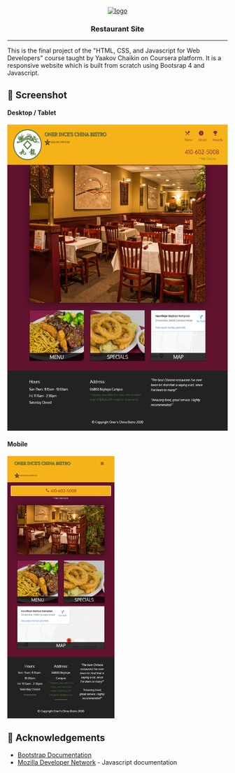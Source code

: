 <p align="center">
  <a href="" rel="noopener">
 <img width=200px height=200px src="https://i.pinimg.com/originals/4e/24/f5/4e24f523182e09376bfe8424d556610a.png" alt="logo"></a>
</p>

<h3 align="center">Restaurant Site</h3>

---

This is the final project of the "HTML, CSS, and Javascript for Web Developers" course taught by Yaakov Chaikin on Coursera platform. It is a responsive website which is built from scratch using Bootsrap 4 and Javascript. 

## 🎥 Screenshot <a name = "demo"></a>

<h4>Desktop / Tablet</h4>
<img height=700px src="images/desktop.png">
<h4>Mobile</h4>
<img height=600px src="images/mobile.png">

## 🎉 Acknowledgements <a name = "acknowledgement"></a>
* [Bootstrap Documentation](https://getbootstrap.com/)
* [Mozilla Developer Network](https://developer.mozilla.org/tr/) - Javascript documentation
